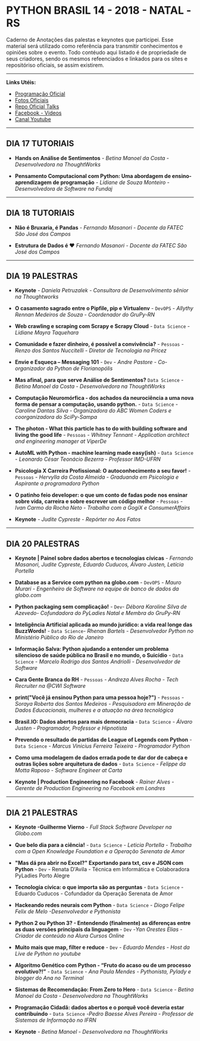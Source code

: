 # PYTHON BRASIL 14 - 2018 - NATAL -RS

Caderno de Anotações das palestas e keynotes que participei.
Esse material será utilizado como referência para transmitir conhecimentos e opiniões sobre o evento.
Todo contéudo aqui listado é de propriedade de seus criadores, sendo os mesmos refeenciados e linkados para os sites e repositóriso oficiais, se assim existirem.

---
**Links Utéis:**
* [Programação Oficial](https://2018.pythonbrasil.org.br/programacao)
* [Fotos Oficiais](https://www.flickr.com/photos/pythonbrasil/albums/72157674858185438)
* [Repo Oficial Talks](https://github.com/pythonbrasil/talks/blob/master/pythonbrasil-14/README.md)
* [Facebook - Videos](https://www.facebook.com/pg/pythonbrasil/videos/?ref=page`internal)
* [Canal Youtube](https://www.youtube.com/channel/UCiCQrFh8ckR_LXQyOAsOZiw/)

----
## DIA 17 TUTORIAIS
* **Hands on Análise de Sentimentos** - *Betina Manoel da Costa - Desenvolvedora na ThoughtWorks*

* **Pensamento Computacional com Python: Uma abordagem de ensino-aprendizagem de programação** - *Lidiane de Souza Monteiro - Desenvolvedora de Software na Fundaj*

----
## DIA 18 TUTORIAIS
* **Não é Bruxaria, é Pandas** - *Fernando Masanori - Docente da FATEC São José dos Campos*

* **Estrutura de Dados é ❤** *Fernando Masanori - Docente da FATEC São José dos Campos*

----
## DIA 19 PALESTRAS
* **Keynote** - *Daniela Petruzalek - Consultora de Desenvolvimento sênior na Thoughtworks*

* **O casamento sagrado entre o Pipfile, pip e Virtualenv** - `DevOPS` - *Allythy Rennan Medeiros de Souza - Coordenador do GruPy-RN*

* **Web crawling e scraping com Scrapy e Scrapy Cloud** - `Data Science` - *Lidiane Mayra Taquehara*

* **Comunidade e fazer dinheiro, é possível a convivência?** - `Pessoas` - *Renzo dos Santos Nuccitelli - Diretor de Tecnologia na Pricez*

* **Envie e Esqueça – Messaging 101** - `Dev` - *Andre Pastore - Co-organizador da Python de Florianopólis*

* **Mas afinal, para que serve Análise de Sentimentos?** `Data Science` - *Betina Manoel da Costa - Desenvolvedora na ThoughtWorks*

* **Computação Neuromórfica - dos achados da neurociência a uma nova forma de pensar a computação, usando python.** - `Data Science` - *Caroline Dantas Silva - Organizadora do ABC Women Coders e coorganizadora do SciPy-Sampa*

* **The photon - What this particle has to do with building software and living the good life** - `Pessoas` - *Whitney Tennant - Application architect and engineering manager at ViperDe*

* **AutoML with Python - machine learning made easy(ish)** - `Data Science` - *Leonardo César Teonácio Bezerra - Professor IMD-UFRN*

* **Psicologia X Carreira Profissional: O autoconhecimento a seu favor!** - `Pessoas` - *Hervylla da Costa Almeida - Graduanda em Psicologia e Aspirante a programadora Python*

* **O patinho feio developer: o que um conto de fadas pode nos ensinar sobre vida, carreira e sobre escrever um código melhor** - `Pessoas` - *Ivan Carmo da Rocha Neto - Trabalha com a GogiX e ConsumerAffairs*

* **Keynote** - *Judite Cypreste - Repórter no Aos Fatos*

---
## DIA 20 PALESTRAS
* **Keynote | Painel sobre dados abertos e tecnologias cívicas** - *Fernando Masanori, Judite Cypreste, Eduardo Cuducos, Álvaro Justen, Letícia Portella*

* **Database as a Service com python na globo.com** - `DevOPS` - *Mauro Murari - Engenheiro de Software na equipe de banco de dados da globo.com*

* **Python packaging sem complicação!** - `Dev`- _Débora Karoline Silva de Azevedo- Cofundadora do PyLadies Natal e Membra do GruPy-RN_

* **Inteligência Artificial aplicada ao mundo jurídico: a vida real longe das BuzzWords!** - `Data Science`- _Rhenan Bartels - Desenvolvedor Python no Ministério Público do Rio de Janeiro_

* **Informação Salva: Python ajudando a entender um problema silencioso de saúde pública no Brasil e no mundo, o Suicídio** - `Data Science` - _Marcelo Rodrigo dos Santos Andriolli - Desenvolvedor de Software_

* **Cara Gente Branca do RH** - `Pessoas` - _Andreza Alves Rocha - Tech Recruiter na @CWI Software_

* **print("Você já ensinou Python para uma pessoa hoje?")** - `Pessoas` - _Soraya Roberta dos Santos Medeiros - Pesquisadora em Mineração de Dados Educacionais, mulheres e a atuação na área tecnológica_

* **Brasil.IO: Dados abertos para mais democracia** - `Data Science` - _Álvaro Justen - Programador, Professor e Hipnotista_

* **Prevendo o resultado de partidas de League of Legends com Python** - `Data Science` - _Marcus Vinicius Ferreira Teixeira - Programador Python_

* **Como uma modelagem de dados errada pode te dar dor de cabeça e outras lições sobre arquitetura de dados** - `Data Science` - _Felippe da Motta Raposo - Software Engineer at Carta_

* **Keynote | Production Engineering no Facebook** - _Rainer Alves - Gerente de Production Engineering no Facebook em Londres_

---
## DIA 21 PALESTRAS

* **Keynote -Guilherme Vierno** - _Full Stack Software Developer na Globo.com_

* **Que belo dia para a ciência!** - `Data Science` - _Leticia Portella - Trabalha com a Open Knowledge Foundation e a Operação Serenata de Amor_

* **"Mas dá pra abrir no Excel?" Exportando para txt, csv e JSON com Python** - `Dev` - Renata D'Avila - Técnica em Informática e Colaboradora PyLadies Porto Alegre

* **Tecnologia cívica: o que importa são as perguntas** - `Data Science` - Eduardo Cuducos - Cofundador da Operação Serenata de Amor

* **Hackeando redes neurais com Python** - `Data Science` - _Diogo Felipe Felix de Melo -Desenvolvedor e Pythonista_

* **Python 2 ou Python 3? - Entendendo (finalmente) as diferenças entre as duas versões principais da linguagem** - `Dev` -_Yan Orestes Elias - Criador de conteúdo na Alura Cursos Online_

* **Muito mais que map, filter e reduce** - `Dev` - _Eduardo Mendes - Host da Live de Python no youtube_

* **Algoritmo Genético com Python - “Fruto do acaso ou de um processo evolutivo?!”** - `Data Science` - _Ana Paula Mendes - Pythonista, Pylady e blogger do Ana no Terminal_

* **Sistemas de Recomendação: From Zero to Hero** - `Data Science` - _Betina Manoel da Costa - Desenvolvedora na ThoughtWorks_

* **Programação Cidadã: dados abertos e o porquê você deveria estar contribuindo** - `Data Science` -_Pedro Baesse Alves Pereira - Professor de Sistemas de Informação no IFRN_

* **Keynote** - _Betina Manoel - Desenvolvedora na ThoughtWorks_
